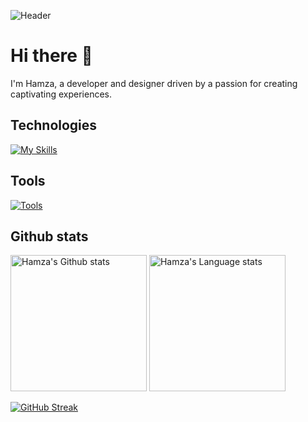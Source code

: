 ![Header](https://github.com/hamza-ouaddi/hamza-ouaddi/assets/80076862/ccc7acf0-c40d-432c-8dca-2831214f2293)

<h1 > Hi there 👋 </h2>

<p> I'm Hamza, a developer and designer driven by a passion for creating captivating experiences.</p>

<div align="left" width="50%">
  
<h2 > Technologies</h2>

[![My Skills](https://skillicons.dev/icons?i=html,css,bootstrap,sass,tailwind,js,react,nextjs,vue,laravel,nodejs,express,mongodb,mysql,cs,dotnet)](https://skillicons.dev)

<h2 >Tools </h2>

[![Tools](https://skillicons.dev/icons?i=figma,ps,ai,blender)](https://skillicons.dev)

</div>

<h2 > Github stats </h2>

</div>
<p align="left">
<img height="218em"  src="https://github-readme-stats.vercel.app/api/top-langs/?username=hamza-ouaddi&layout=compact&langs_count=12&hide_border=true&role=owner,collaborator&theme=dark&bg_color=1A202C" alt="Hamza's Github stats"/>
<img height="218em"  src="https://github-readme-stats.vercel.app/api?username=hamza-ouaddi&show_icons=true&line_height=28&theme=default&hide_border=true&role=owner,collaborator&bg_color=1A202C" alt="Hamza's Language stats"/>
</p>

[![GitHub Streak](https://streak-stats.demolab.com?user=%20hamza-ouaddi%20&theme=github-dark-dimmed&hide_border=true&card_width=786)](https://git.io/streak-stats)
